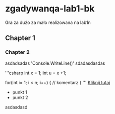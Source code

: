 # zgadywanqa-lab1-bk
Gra za dużo za mało realizowana na lab1n

## Chapter 1

### Chapter 2

asdadsadas 'Console.WriteLine()' sdadasdasdas

'''csharp
int x = 1;
int u = x +1;

for(int i= 1; i < n; i++)
{
  // komentarz
}
'''
[Kliknij tutaj](http://e.wsei.edu.pl)

- punkt 1
- punkt 2

asdasdasd
